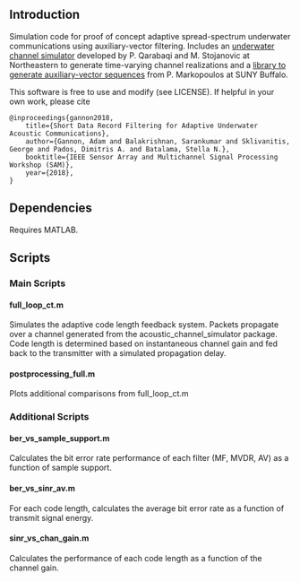 ## Introduction

Simulation code for proof of concept adaptive spread-spectrum underwater communications using auxiliary-vector filtering. Includes an [underwater channel simulator](http://millitsa.coe.neu.edu/?q=projects) developed by P. Qarabaqi and M. Stojanovic at Northeastern to generate time-varying channel realizations and a [library to generate auxiliary-vector sequences](http://www.eng.buffalo.edu/~pmarkopo/av.php) from P. Markopoulos at SUNY Buffalo. 

This software is free to use and modify (see LICENSE). If helpful in your own work, please cite 

```
@inproceedings{gannon2018,
	title={Short Data Record Filtering for Adaptive Underwater Acoustic Communications},
	author={Gannon, Adam and Balakrishnan, Sarankumar and Sklivanitis, George and Pados, Dimitris A. and Batalama, Stella N.},
	booktitle={IEEE Sensor Array and Multichannel Signal Processing Workshop (SAM)},
	year={2018},
}
```

## Dependencies
Requires MATLAB. 

## Scripts 

### Main Scripts

#### full_loop_ct.m
Simulates the adaptive code length feedback system. Packets propagate over a channel generated from the acoustic_channel_simulator package. Code length is determined based on instantaneous channel gain and fed back to the transmitter with a simulated propagation delay. 

#### postprocessing_full.m
Plots additional comparisons from full_loop_ct.m

### Additional Scripts

#### ber_vs_sample_support.m
Calculates the bit error rate performance of each filter (MF, MVDR, AV) as a function of sample support. 

#### ber_vs_sinr_av.m
For each code length, calculates the average bit error rate as a function of transmit signal energy. 

#### sinr_vs_chan_gain.m
Calculates the performance of each code length as a function of the channel gain. 


